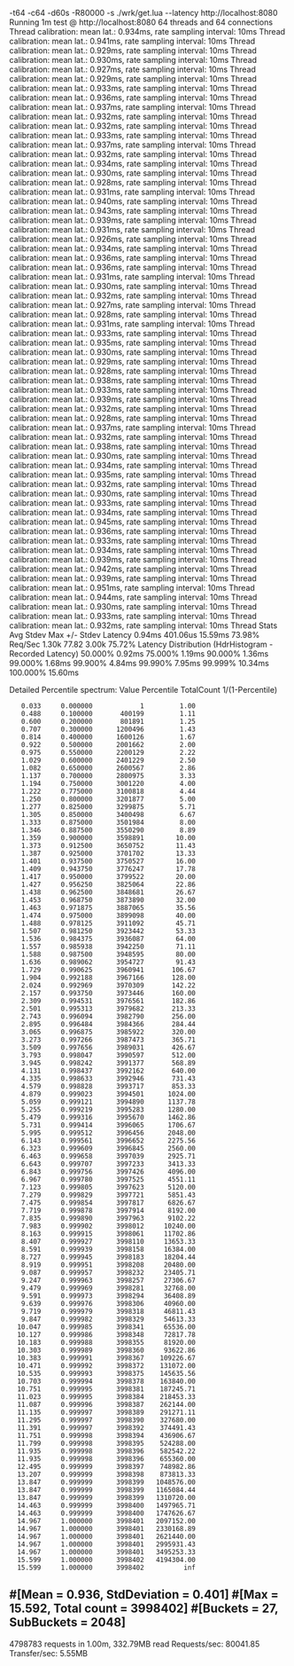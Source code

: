 -t64 -c64 -d60s -R80000 -s ./wrk/get.lua --latency http://localhost:8080
Running 1m test @ http://localhost:8080
  64 threads and 64 connections
  Thread calibration: mean lat.: 0.934ms, rate sampling interval: 10ms
  Thread calibration: mean lat.: 0.941ms, rate sampling interval: 10ms
  Thread calibration: mean lat.: 0.929ms, rate sampling interval: 10ms
  Thread calibration: mean lat.: 0.930ms, rate sampling interval: 10ms
  Thread calibration: mean lat.: 0.927ms, rate sampling interval: 10ms
  Thread calibration: mean lat.: 0.929ms, rate sampling interval: 10ms
  Thread calibration: mean lat.: 0.933ms, rate sampling interval: 10ms
  Thread calibration: mean lat.: 0.936ms, rate sampling interval: 10ms
  Thread calibration: mean lat.: 0.937ms, rate sampling interval: 10ms
  Thread calibration: mean lat.: 0.932ms, rate sampling interval: 10ms
  Thread calibration: mean lat.: 0.932ms, rate sampling interval: 10ms
  Thread calibration: mean lat.: 0.933ms, rate sampling interval: 10ms
  Thread calibration: mean lat.: 0.937ms, rate sampling interval: 10ms
  Thread calibration: mean lat.: 0.932ms, rate sampling interval: 10ms
  Thread calibration: mean lat.: 0.934ms, rate sampling interval: 10ms
  Thread calibration: mean lat.: 0.930ms, rate sampling interval: 10ms
  Thread calibration: mean lat.: 0.928ms, rate sampling interval: 10ms
  Thread calibration: mean lat.: 0.931ms, rate sampling interval: 10ms
  Thread calibration: mean lat.: 0.940ms, rate sampling interval: 10ms
  Thread calibration: mean lat.: 0.943ms, rate sampling interval: 10ms
  Thread calibration: mean lat.: 0.939ms, rate sampling interval: 10ms
  Thread calibration: mean lat.: 0.931ms, rate sampling interval: 10ms
  Thread calibration: mean lat.: 0.926ms, rate sampling interval: 10ms
  Thread calibration: mean lat.: 0.934ms, rate sampling interval: 10ms
  Thread calibration: mean lat.: 0.936ms, rate sampling interval: 10ms
  Thread calibration: mean lat.: 0.936ms, rate sampling interval: 10ms
  Thread calibration: mean lat.: 0.931ms, rate sampling interval: 10ms
  Thread calibration: mean lat.: 0.930ms, rate sampling interval: 10ms
  Thread calibration: mean lat.: 0.932ms, rate sampling interval: 10ms
  Thread calibration: mean lat.: 0.927ms, rate sampling interval: 10ms
  Thread calibration: mean lat.: 0.928ms, rate sampling interval: 10ms
  Thread calibration: mean lat.: 0.931ms, rate sampling interval: 10ms
  Thread calibration: mean lat.: 0.933ms, rate sampling interval: 10ms
  Thread calibration: mean lat.: 0.935ms, rate sampling interval: 10ms
  Thread calibration: mean lat.: 0.930ms, rate sampling interval: 10ms
  Thread calibration: mean lat.: 0.929ms, rate sampling interval: 10ms
  Thread calibration: mean lat.: 0.928ms, rate sampling interval: 10ms
  Thread calibration: mean lat.: 0.938ms, rate sampling interval: 10ms
  Thread calibration: mean lat.: 0.933ms, rate sampling interval: 10ms
  Thread calibration: mean lat.: 0.939ms, rate sampling interval: 10ms
  Thread calibration: mean lat.: 0.932ms, rate sampling interval: 10ms
  Thread calibration: mean lat.: 0.928ms, rate sampling interval: 10ms
  Thread calibration: mean lat.: 0.937ms, rate sampling interval: 10ms
  Thread calibration: mean lat.: 0.932ms, rate sampling interval: 10ms
  Thread calibration: mean lat.: 0.938ms, rate sampling interval: 10ms
  Thread calibration: mean lat.: 0.930ms, rate sampling interval: 10ms
  Thread calibration: mean lat.: 0.934ms, rate sampling interval: 10ms
  Thread calibration: mean lat.: 0.935ms, rate sampling interval: 10ms
  Thread calibration: mean lat.: 0.932ms, rate sampling interval: 10ms
  Thread calibration: mean lat.: 0.930ms, rate sampling interval: 10ms
  Thread calibration: mean lat.: 0.933ms, rate sampling interval: 10ms
  Thread calibration: mean lat.: 0.934ms, rate sampling interval: 10ms
  Thread calibration: mean lat.: 0.945ms, rate sampling interval: 10ms
  Thread calibration: mean lat.: 0.936ms, rate sampling interval: 10ms
  Thread calibration: mean lat.: 0.933ms, rate sampling interval: 10ms
  Thread calibration: mean lat.: 0.934ms, rate sampling interval: 10ms
  Thread calibration: mean lat.: 0.939ms, rate sampling interval: 10ms
  Thread calibration: mean lat.: 0.942ms, rate sampling interval: 10ms
  Thread calibration: mean lat.: 0.939ms, rate sampling interval: 10ms
  Thread calibration: mean lat.: 0.951ms, rate sampling interval: 10ms
  Thread calibration: mean lat.: 0.944ms, rate sampling interval: 10ms
  Thread calibration: mean lat.: 0.930ms, rate sampling interval: 10ms
  Thread calibration: mean lat.: 0.933ms, rate sampling interval: 10ms
  Thread calibration: mean lat.: 0.932ms, rate sampling interval: 10ms
  Thread Stats   Avg      Stdev     Max   +/- Stdev
    Latency     0.94ms  401.06us  15.59ms   73.98%
    Req/Sec     1.30k    77.82     3.00k    75.72%
  Latency Distribution (HdrHistogram - Recorded Latency)
 50.000%    0.92ms
 75.000%    1.19ms
 90.000%    1.36ms
 99.000%    1.68ms
 99.900%    4.84ms
 99.990%    7.95ms
 99.999%   10.34ms
100.000%   15.60ms

  Detailed Percentile spectrum:
       Value   Percentile   TotalCount 1/(1-Percentile)

       0.033     0.000000            1         1.00
       0.488     0.100000       400199         1.11
       0.600     0.200000       801891         1.25
       0.707     0.300000      1200496         1.43
       0.814     0.400000      1600126         1.67
       0.922     0.500000      2001662         2.00
       0.975     0.550000      2200129         2.22
       1.029     0.600000      2401229         2.50
       1.082     0.650000      2600567         2.86
       1.137     0.700000      2800975         3.33
       1.194     0.750000      3001220         4.00
       1.222     0.775000      3100818         4.44
       1.250     0.800000      3201877         5.00
       1.277     0.825000      3299875         5.71
       1.305     0.850000      3400498         6.67
       1.333     0.875000      3501984         8.00
       1.346     0.887500      3550290         8.89
       1.359     0.900000      3598891        10.00
       1.373     0.912500      3650752        11.43
       1.387     0.925000      3701702        13.33
       1.401     0.937500      3750527        16.00
       1.409     0.943750      3776247        17.78
       1.417     0.950000      3799522        20.00
       1.427     0.956250      3825064        22.86
       1.438     0.962500      3848681        26.67
       1.453     0.968750      3873890        32.00
       1.463     0.971875      3887065        35.56
       1.474     0.975000      3899098        40.00
       1.488     0.978125      3911092        45.71
       1.507     0.981250      3923442        53.33
       1.536     0.984375      3936087        64.00
       1.557     0.985938      3942250        71.11
       1.588     0.987500      3948595        80.00
       1.636     0.989062      3954727        91.43
       1.729     0.990625      3960941       106.67
       1.904     0.992188      3967166       128.00
       2.024     0.992969      3970309       142.22
       2.157     0.993750      3973446       160.00
       2.309     0.994531      3976561       182.86
       2.501     0.995313      3979682       213.33
       2.743     0.996094      3982790       256.00
       2.895     0.996484      3984366       284.44
       3.065     0.996875      3985922       320.00
       3.273     0.997266      3987473       365.71
       3.509     0.997656      3989031       426.67
       3.793     0.998047      3990597       512.00
       3.945     0.998242      3991377       568.89
       4.131     0.998437      3992162       640.00
       4.335     0.998633      3992946       731.43
       4.579     0.998828      3993717       853.33
       4.879     0.999023      3994501      1024.00
       5.059     0.999121      3994890      1137.78
       5.255     0.999219      3995283      1280.00
       5.479     0.999316      3995670      1462.86
       5.731     0.999414      3996065      1706.67
       5.995     0.999512      3996456      2048.00
       6.143     0.999561      3996652      2275.56
       6.323     0.999609      3996845      2560.00
       6.463     0.999658      3997039      2925.71
       6.643     0.999707      3997233      3413.33
       6.843     0.999756      3997426      4096.00
       6.967     0.999780      3997525      4551.11
       7.123     0.999805      3997623      5120.00
       7.279     0.999829      3997721      5851.43
       7.475     0.999854      3997817      6826.67
       7.719     0.999878      3997914      8192.00
       7.835     0.999890      3997963      9102.22
       7.983     0.999902      3998012     10240.00
       8.163     0.999915      3998061     11702.86
       8.407     0.999927      3998110     13653.33
       8.591     0.999939      3998158     16384.00
       8.727     0.999945      3998183     18204.44
       8.919     0.999951      3998208     20480.00
       9.087     0.999957      3998232     23405.71
       9.247     0.999963      3998257     27306.67
       9.479     0.999969      3998281     32768.00
       9.591     0.999973      3998294     36408.89
       9.639     0.999976      3998306     40960.00
       9.719     0.999979      3998318     46811.43
       9.847     0.999982      3998329     54613.33
      10.047     0.999985      3998341     65536.00
      10.127     0.999986      3998348     72817.78
      10.183     0.999988      3998355     81920.00
      10.303     0.999989      3998360     93622.86
      10.383     0.999991      3998367    109226.67
      10.471     0.999992      3998372    131072.00
      10.535     0.999993      3998375    145635.56
      10.703     0.999994      3998378    163840.00
      10.751     0.999995      3998381    187245.71
      11.023     0.999995      3998384    218453.33
      11.087     0.999996      3998387    262144.00
      11.135     0.999997      3998389    291271.11
      11.295     0.999997      3998390    327680.00
      11.391     0.999997      3998392    374491.43
      11.751     0.999998      3998394    436906.67
      11.799     0.999998      3998395    524288.00
      11.935     0.999998      3998396    582542.22
      11.935     0.999998      3998396    655360.00
      12.495     0.999999      3998397    748982.86
      13.207     0.999999      3998398    873813.33
      13.847     0.999999      3998399   1048576.00
      13.847     0.999999      3998399   1165084.44
      13.847     0.999999      3998399   1310720.00
      14.463     0.999999      3998400   1497965.71
      14.463     0.999999      3998400   1747626.67
      14.967     1.000000      3998401   2097152.00
      14.967     1.000000      3998401   2330168.89
      14.967     1.000000      3998401   2621440.00
      14.967     1.000000      3998401   2995931.43
      14.967     1.000000      3998401   3495253.33
      15.599     1.000000      3998402   4194304.00
      15.599     1.000000      3998402          inf
#[Mean    =        0.936, StdDeviation   =        0.401]
#[Max     =       15.592, Total count    =      3998402]
#[Buckets =           27, SubBuckets     =         2048]
----------------------------------------------------------
  4798783 requests in 1.00m, 332.79MB read
Requests/sec:  80041.85
Transfer/sec:      5.55MB
